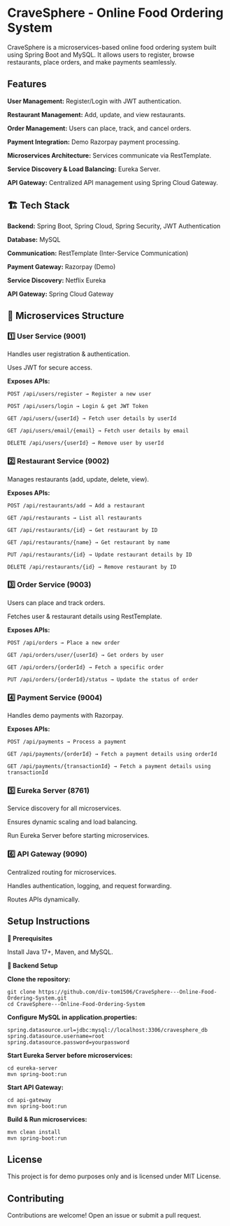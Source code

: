 # CraveSphere - Online Food Ordering System

CraveSphere is a microservices-based online food ordering system built using Spring Boot and MySQL. It allows users to register, browse restaurants, place orders, and make payments seamlessly.

## Features

**User Management:** Register/Login with JWT authentication.

**Restaurant Management:** Add, update, and view restaurants.

**Order Management:** Users can place, track, and cancel orders.

**Payment Integration:** Demo Razorpay payment processing.

**Microservices Architecture:** Services communicate via RestTemplate.

**Service Discovery & Load Balancing:** Eureka Server.

**API Gateway:** Centralized API management using Spring Cloud Gateway.

## 🏗️ Tech Stack

**Backend:** Spring Boot, Spring Cloud, Spring Security, JWT Authentication

**Database:** MySQL

**Communication:** RestTemplate (Inter-Service Communication)

**Payment Gateway:** Razorpay (Demo)

**Service Discovery:** Netflix Eureka

**API Gateway:** Spring Cloud Gateway

## 📂 Microservices Structure

### 1️⃣ User Service (9001)

Handles user registration & authentication.

Uses JWT for secure access.

**Exposes APIs:**

`POST /api/users/register → Register a new user`

`POST /api/users/login → Login & get JWT Token`

`GET /api/users/{userId} → Fetch user details by userId`

`GET /api/users/email/{email} → Fetch user details by email`

`DELETE /api/users/{userId} → Remove user by userId`

### 2️⃣ Restaurant Service (9002)

Manages restaurants (add, update, delete, view).

**Exposes APIs:**

`POST /api/restaurants/add → Add a restaurant`

`GET /api/restaurants → List all restaurants`

`GET /api/restaurants/{id} → Get restaurant by ID`

`GET /api/restaurants/{name} → Get restaurant by name`

`PUT /api/restaurants/{id} → Update restaurant details by ID`

`DELETE /api/restaurants/{id} → Remove restaurant by ID`

### 3️⃣ Order Service (9003)

Users can place and track orders.

Fetches user & restaurant details using RestTemplate.

**Exposes APIs:**

`POST /api/orders → Place a new order`

`GET /api/orders/user/{userId} → Get orders by user`

`GET /api/orders/{orderId} → Fetch a specific order`

`PUT /api/orders/{orderId}/status → Update the status of order`

### 4️⃣ Payment Service (9004)

Handles demo payments with Razorpay.

**Exposes APIs:**

`POST /api/payments → Process a payment`

`GET /api/payments/{orderId} → Fetch a payment details using orderId`

`GET /api/payments/{transactionId} → Fetch a payment details using transactionId`

### 5️⃣ Eureka Server (8761)

Service discovery for all microservices.

Ensures dynamic scaling and load balancing.

Run Eureka Server before starting microservices.

### 6️⃣ API Gateway (9090)

Centralized routing for microservices.

Handles authentication, logging, and request forwarding.

Routes APIs dynamically.

## Setup Instructions

**🔹 Prerequisites**

Install Java 17+, Maven, and MySQL.

**🔹 Backend Setup**

**Clone the repository:**

    git clone https://github.com/div-tom1506/CraveSphere---Online-Food-Ordering-System.git
    cd CraveSphere---Online-Food-Ordering-System

**Configure MySQL in application.properties:**

    spring.datasource.url=jdbc:mysql://localhost:3306/cravesphere_db
    spring.datasource.username=root
    spring.datasource.password=yourpassword

**Start Eureka Server before microservices:**

    cd eureka-server
    mvn spring-boot:run

**Start API Gateway:**

    cd api-gateway
    mvn spring-boot:run

**Build & Run microservices:**

    mvn clean install
    mvn spring-boot:run

## License

This project is for demo purposes only and is licensed under MIT License.

## Contributing

Contributions are welcome! Open an issue or submit a pull request.


